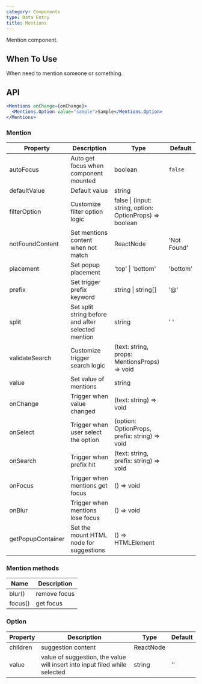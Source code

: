 ```yaml
---
category: Components
type: Data Entry
title: Mentions
---
```


Mention component.

## When To Use

When need to mention someone or something.

## API

```jsx
<Mentions onChange={onChange}>
  <Mentions.Option value="sample">Sample</Mentions.Option>
</Mentions>
```

### Mention

| Property | Description | Type | Default |
| --- | --- | --- | --- |
| autoFocus | Auto get focus when component mounted | boolean | `false` |
| defaultValue | Default value | string |  |
| filterOption | Customize filter option logic | false \| (input: string, option: OptionProps) => boolean |  |
| notFoundContent | Set mentions content when not match | ReactNode | 'Not Found' |
| placement | Set popup placement | 'top' \| 'bottom' | 'bottom' |
| prefix | Set trigger prefix keyword | string \| string[] | '@' |
| split | Set split string before and after selected mention | string | ' ' |
| validateSearch | Customize trigger search logic | (text: string, props: MentionsProps) => void |  |
| value | Set value of mentions | string |  |
| onChange | Trigger when value changed | (text: string) => void |  |
| onSelect | Trigger when user select the option | (option: OptionProps, prefix: string) => void |  |
| onSearch | Trigger when prefix hit | (text: string, prefix: string) => void |  |
| onFocus | Trigger when mentions get focus | () => void |  |
| onBlur | Trigger when mentions lose focus | () => void |  |
| getPopupContainer | Set the mount HTML node for suggestions | () => HTMLElement |  |

### Mention methods

| Name    | Description  |
| ------- | ------------ |
| blur()  | remove focus |
| focus() | get focus    |

### Option

| Property | Description | Type | Default |
| --- | --- | --- | --- |
| children | suggestion content | ReactNode |  |
| value | value of suggestion, the value will insert into input filed while selected | string | '' |
